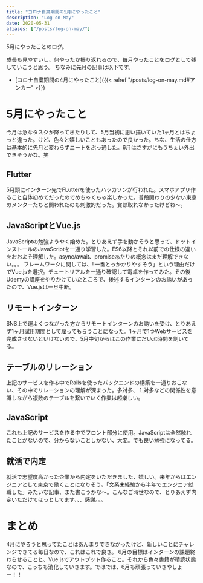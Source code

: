```yaml
---
title: "コロナ自粛期間の5月にやったこと"
description: "Log on May"
date: 2020-05-31
aliases: ["/posts/log-on-may/"]
---
```


5月にやったことのログ。
<!--more-->
成長も見やすいし、何やったか振り返れるので、毎月やったことをログとして残していこうと思う。
ちなみに先月の記事は以下です。
- [コロナ自粛期間の4月にやったこと]({{< relref "/posts/log-on-may.md#アンカー" >}})

# 5月にやったこと
今月は急なタスクが降ってきたりして、5月当初に思い描いていた1ヶ月とはちょっと違った。けど、色々と嬉しいこともあったので良かった。ちな、生活の仕方は基本的に先月と変わらずニートをぶっ通した。6月はさすがにもうちょい外出できそうかな。笑


## Flutter
5月頭にインターン先でFLutterを使ったハッカソンが行われた。スマホアプリ作ること自体初めてだったのでめちゃくちゃ楽しかった。普段関わりの少ない東京のメンターたちと関われたのも刺激的だった。賞は取れなかったけどね〜。

## JavaScriptとVue.js
JavaScriptの勉強ようやく始めた。とりあえず手を動かそうと思って、ドットインストールのJavaScriptを一通り学習した。ES6以降とそれ以前での仕様の違いをおおよそ理解した。async/await、promiseあたりの概念はまだ理解できない。。。
フレームワークに関しては、「一番とっかかりやすそう」という理由だけでVue.jsを選択。チュートリアルを一通り確認して電卓を作ってみた。その後Udemyの講座をやりかけていたところで、後述するインターンのお誘いがあったので、Vue.jsは一旦中断。

## リモートインターン
SNS上で運よくつながった方からリモートインターンのお誘いを受け、とりあえず1ヶ月試用期間として雇ってもらうことになった。1ヶ月で1つWebサービスを完成させないといけないので、5月中旬からはこの作業にだいぶ時間を割いてる。

## テーブルのリレーション
上記のサービスを作る中でRailsを使ったバックエンドの構築を一通りおこない、その中でリレーションの理解が深まった。多対多、１対多などの関係性を意識しながら複数のテーブルを繋いでいく作業は超楽しい。

## JavaScript
これも上記のサービスを作る中でフロント部分に使用。JavaScriptは全然触れたことがないので、分からないことしかない、大変。でも良い勉強になってる。

## 就活で内定
就活で志望度高かった企業から内定をいただきました、嬉しい。来年からはエンジニアとして東京で働くことになりそう。「文系未経験から半年でエンジニア就職した」みたいな記事、また書こうかな〜。こんなご時世なので、とりあえず内定いただけてほっとしてます、、、感謝。。。


# まとめ
4月にやろうと思ってたことはあんまりできなかったけど、新しいことにチャレンジできてる毎日なので、これはこれで良き。
6月の目標はインターンの課題終わらせることと、Vue.jsでアウトプット作ること。それから色々書籍が積読状態なので、こっちも消化していきます。ではでは、6月も頑張っていきやしょー！！
